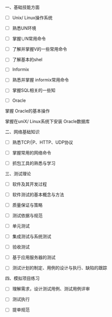 一、基础技能方面

* [ ] Unⅸ/ Linux操作系统
* [ ] 熟悉UN环境

* [ ] 掌握∪N常用命令
* [ ] 了解并掌握V的一些常用命令

* [ ] 了解基本的shel
* [ ] Informix

* [ ] 熟悉并掌握 informⅸ常用命令
* [ ] 掌握SQL相关的一些知

* [ ] Oracle

掌握 Oracle的基本操作

掌握在uniX/ Linux系统下安装 Oracle数据库

二、网络基础知识

* [ ] 熟悉TCP/|P、HTTP、UDP协议
* [ ] 掌握常用的网络命令

* [ ] 抓包工具的熟悉与学习

三、测试理论

* [ ] 软件及其开发过程
* [ ] 软件测试的基本概念与方法

* [ ] 质量保证与策略
* [ ] 测试依据与规范

* [ ] 单元测试
* [ ] 集成测试与系统测试

* [ ] 验收测试

* [ ] 基于应用服务器的测试
* [ ] 测试计划的制定、用例的设计与执行、缺陷的跟踪

四、模拟项目练习

* [ ] 理解需求，设计测试用例、测试用例评审
* [ ] 测试执行

* [ ] 提单规范
